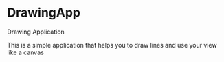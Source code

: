 # DrawingApp
Drawing Application


This is a simple application that helps you to draw lines  and use your view like a canvas
